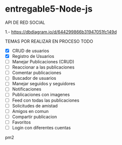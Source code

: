 # entregable5-Node-js

API DE RED SOCIAL
 
1.- https://dbdiagram.io/d/644299866b31947051fc149d

TEMAS POR REALIZAR EN PROCESO 
TODO 
- [x] CRUD de usuarios 
- [x] Registro de Usuarios 
- [ ] Manejar Publicaciones (CRUD) 
- [ ] Reaccionar a las publicaciones 
- [ ] Comentar publicaciones 
- [ ] Buscador de usuarios 
- [ ] Manejar seguidos y seguidores 
- [ ] Notificaciones 
- [ ] Publicaciones con imagenes 
- [ ] Feed con todas las publicaciones 
- [ ] Solicitudes de amistad 
- [ ] Amigos en comun 
- [ ] Compartir publicacion 
- [ ] Favoritos
- [ ] Login con diferentes cuentas

pm2
